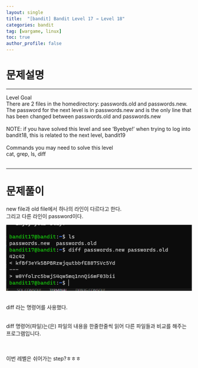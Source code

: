 ```yaml
---
layout: single
title:  "[bandit] Bandit Level 17 → Level 18"
categories: bandit
tag: [wargame, linux]
toc: true
author_profile: false
---
```



# 문제설명
<hr size=10 noshade>
Level Goal<br/>
There are 2 files in the homedirectory: passwords.old and passwords.new. The password for the next level is in passwords.new and is the only line that has been changed between passwords.old and passwords.new<br/>
<br/>
NOTE: if you have solved this level and see ‘Byebye!’ when trying to log into bandit18, this is related to the next level, bandit19<br/>
<br/>
Commands you may need to solve this level<br/>
cat, grep, ls, diff<br/>
<br/>


<hr size=10 noshade>

# 문제풀이
<p>new file과 old file에서 하나의 라인이 다르다고 한다.<br/>
그리고 다른 라인이 password이다.</p>
<img src="../../images/2022-01-26/bandit18-1.PNG">
<p><br/>diff 라는 명령어를 사용했다.<br/></p>


<p><br/>diff 명령어(파일)는(은) 파일의 내용을 한줄한줄씩 읽어 다른 파일들과 비교를 해주는 프로그램입니다.<br/><br/><br/></p>
<p></p>







<p>이번 레벨은 쉬어가는 step?ㅎㅎㅎ</p>
<p></p>
<p></p>





